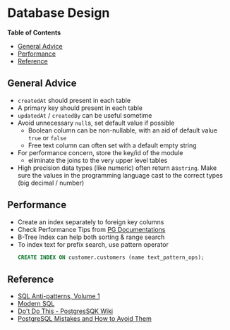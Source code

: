 # Database Design <!-- omit in toc -->

**Table of Contents**

- [General Advice](#general-advice)
- [Performance](#performance)
- [Reference](#reference)

## General Advice

- `createdAt` should present in each table
- A primary key should present in each table
- `updatedAt` / `createdBy` can be useful sometime
- Avoid unnecessary `null`s, set default value if possible
  - Boolean column can be non-nullable, with an aid of default value `true` or `false`
  - Free text column can often set with a default empty string
- For performance concern, store the key/id of the module
  - eliminate the joins to the very upper level tables
- High precision data types (like numeric) often return as`string`. Make sure the values in the programming language cast to the correct types (big decimal / number)

## Performance

- Create an index separately to foreign key columns
- Check Performance Tips from [PG Documentations](https://www.postgresql.org/docs/16/performance-tips.html "https://www.postgresql.org/docs/16/performance-tips.html")
- B-Tree Index can help both sorting & range search
- To index text for prefix search, use pattern operator
  ```sql
  CREATE INDEX ON customer.customers (name text_pattern_ops);
  ```

## Reference

- [SQL Anti-patterns, Volume 1](https://pragprog.com/titles/bksap1/sql-antipatterns-volume-1 "https://pragprog.com/titles/bksap1/sql-antipatterns-volume-1")
- [Modern SQL](https://modern-sql.com "https://modern-sql.com")
- [Do't Do This - PostgresSQK Wiki](https://wiki.postgresql.org/wiki/Don't_Do_This)
- [PostgreSQL Mistakes and How to Avoid Them](https://www.manning.com/books/postgresql-mistakes-and-how-to-avoid-them "https://www.manning.com/books/postgresql-mistakes-and-how-to-avoid-them")
